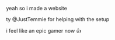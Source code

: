 yeah so i made a website

ty @JustTemmie for helping with the setup

i feel like an epic gamer now 👍